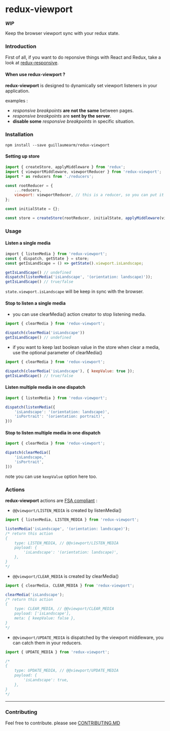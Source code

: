 redux-viewport
===================
*__WIP__*

Keep the browser viewport sync with your redux state.

### Introduction
First of all, if you want to do reponsive things with React and Redux, take a look at [redux-responsive](https://github.com/AlecAivazis/redux-responsive).

#### When use redux-viewport ?
__redux-viewport__ is designed to dynamically set viewport listeners in your application.

examples :
- _responsive breakpoints_ __are not the same__ between pages.
- _responsive breakpoints_ are __sent by the server__.
- __disable some__ _responsive breakpoints_ in specific situation.

### Installation
`npm install --save guillaumearm/redux-viewport`

#### Setting up store
```js
import { createStore, applyMiddleware } from 'redux';
import { viewportMiddleware, viewportReducer } from 'redux-viewport';
import * as reducers from './reducers';

const rootReducer = {
    ...reducers,
    viewport: viewportReducer, // this is a reducer, so you can put it everywhere you want in the state
};

const initialState = {};

const store = createStore(rootReducer, initialState, applyMiddleware(viewportMiddleware));
```

### Usage
#### Listen a single media
```js
import { listenMedia } from 'redux-viewport';
const { dispatch, getState } = store;
const getIsLandScape = () => getState().viewport.isLandscape;

getIsLandScape() // undefined
dispatch(listenMedia('isLandscape', '(orientation: landscape)'));
getIsLandScape() // true/false
```
`state.viewport.isLandscape` will be keep in sync with the browser.


#### Stop to listen a single media
- you can use clearMedia() action creator to stop listening media.

```js
import { clearMedia } from 'redux-viewport';

dispatch(clearMedia('isLandscape'))
getIsLandScape() // undefined
```

- if you want to keep last boolean value in the store when clear a media, use the optional parameter of clearMedia()
```js
import { clearMedia } from 'redux-viewport';

dispatch(clearMedia('isLandscape'), { keepValue: true });
getIsLandScape() // true/false
```

#### Listen multiple media in one dispatch
```js
import { listenMedia } from 'redux-viewport';

dispatch(listenMedia({
    'isLandscape': '(orientation: landscape)',
    'isPortrait': '(orientation: portrait)',
}))
```
#### Stop to listen multiple media in one dispatch
```js
import { clearMedia } from 'redux-viewport';

dipatch(clearMedia([
    'isLandscape,'
    'isPortrait',
]))
```
note you can use `keepValue` option here too.

### Actions
__redux-viewport__ actions are [FSA compliant](https://github.com/acdlite/flux-standard-action) :

- `@@viewport/LISTEN_MEDIA` is created by listenMedia()

```js
import { listenMedia, LISTEN_MEDIA } from 'redux-viewport';

listenMedia('isLandscape', '(orientation: landscape)');
/* return this action
{
    type: LISTEN_MEDIA, // @@viewport/LISTEN_MEDIA
    payload: {
        'isLandscape': '(orientation: landscape)',
    },
}
*/
```

- `@@viewport/CLEAR_MEDIA` is created by clearMedia()

```js
import { clearMedia, CLEAR_MEDIA } from 'redux-viewport';

clearMedia('isLandscape');
/* return this action
{
    type: CLEAR_MEDIA, // @@viewport/CLEAR_MEDIA
    payload: ['isLandscape'],
    meta: { keepValue: false },
}
*/
```

- `@@viewport/UPDATE_MEDIA` is dispatched by the viewport middleware,
you can catch them in your reducers.

```js
import { UPDATE_MEDIA } from 'redux-viewport';

/*
{
    type: UPDATE_MEDIA, // @@viewport/UPDATE_MEDIA
    payload: {
        'isLandscape': true,
    },
}
*/
```

-----------------

### Contributing
Feel free to contribute.
please see [CONTRIBUTING.MD](https://github.com/guillaumearm/redux-viewport/blob/master/CONTRIBUTING.md)
